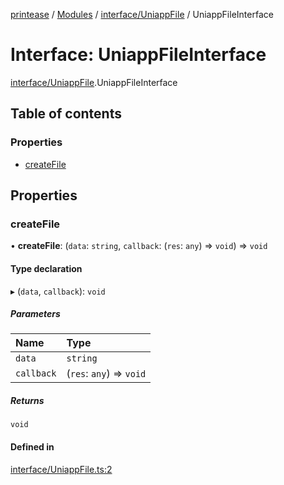 [printease](../README.md) / [Modules](../modules.md) / [interface/UniappFile](../modules/interface_UniappFile.md) / UniappFileInterface

# Interface: UniappFileInterface

[interface/UniappFile](../modules/interface_UniappFile.md).UniappFileInterface

## Table of contents

### Properties

- [createFile](interface_UniappFile.UniappFileInterface.md#createfile)

## Properties

### createFile

• **createFile**: (`data`: `string`, `callback`: (`res`: `any`) => `void`) => `void`

#### Type declaration

▸ (`data`, `callback`): `void`

##### Parameters

| Name | Type |
| :------ | :------ |
| `data` | `string` |
| `callback` | (`res`: `any`) => `void` |

##### Returns

`void`

#### Defined in

[interface/UniappFile.ts:2](https://github.com/Liu-Jinshuai/printease/blob/ae17e8e/src/interface/UniappFile.ts#L2)
